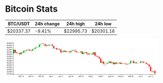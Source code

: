 # Bitcoin Stats

BTC/USDT|24h change|24h high|24h low|
|---|---|---|---|
|$20337.37|-9.41%|$22995.73|$20301.16|

<img src="./chart.svg">
